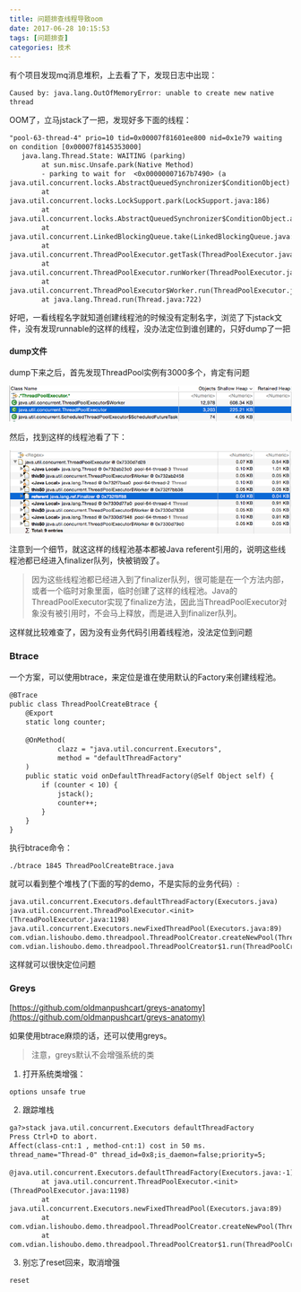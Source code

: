 ```yaml
---
title: 问题排查线程导致oom
date: 2017-06-28 10:15:53
tags: [问题排查]
categories: 技术
---
```


有个项目发现mq消息堆积，上去看了下，发现日志中出现：
```
Caused by: java.lang.OutOfMemoryError: unable to create new native thread
```

OOM了，立马jstack了一把，发现好多下面的线程：

```
"pool-63-thread-4" prio=10 tid=0x00007f81601ee800 nid=0x1e79 waiting on condition [0x00007f8145353000]
   java.lang.Thread.State: WAITING (parking)
        at sun.misc.Unsafe.park(Native Method)
        - parking to wait for  <0x00000007167b7490> (a java.util.concurrent.locks.AbstractQueuedSynchronizer$ConditionObject)
        at java.util.concurrent.locks.LockSupport.park(LockSupport.java:186)
        at java.util.concurrent.locks.AbstractQueuedSynchronizer$ConditionObject.await(AbstractQueuedSynchronizer.java:2043)
        at java.util.concurrent.LinkedBlockingQueue.take(LinkedBlockingQueue.java:442)
        at java.util.concurrent.ThreadPoolExecutor.getTask(ThreadPoolExecutor.java:1043)
        at java.util.concurrent.ThreadPoolExecutor.runWorker(ThreadPoolExecutor.java:1103)
        at java.util.concurrent.ThreadPoolExecutor$Worker.run(ThreadPoolExecutor.java:603)
        at java.lang.Thread.run(Thread.java:722)

```

好吧，一看线程名字就知道创建线程池的时候没有定制名字，浏览了下jstack文件，没有发现runnable的这样的线程，没办法定位到谁创建的，只好dump了一把

#### dump文件

dump下来之后，首先发现ThreadPool实例有3000多个，肯定有问题

![](/images/middleware/threadpool-oom-01.png)

然后，找到这样的线程池看了下：

![](/images/middleware/threadpool-oom-02.png)

注意到一个细节，就这这样的线程池基本都被Java referent引用的，说明这些线程池都已经进入finalizer队列，快被销毁了。

> 因为这些线程池都已经进入到了finalizer队列，很可能是在一个方法内部，或者一个临时对象里面，临时创建了这样的线程池。Java的ThreadPoolExecutor实现了finalize方法，因此当ThreadPoolExecutor对象没有被引用时，不会马上释放，而是进入到finalizer队列。

这样就比较难查了，因为没有业务代码引用着线程池，没法定位到问题

### Btrace

一个方案，可以使用btrace，来定位是谁在使用默认的Factory来创建线程池。

```
@BTrace
public class ThreadPoolCreateBtrace {
    @Export
    static long counter;

    @OnMethod(
            clazz = "java.util.concurrent.Executors",
            method = "defaultThreadFactory"
    )
    public static void onDefaultThreadFactory(@Self Object self) {
        if (counter < 10) {
            jstack();
            counter++;
        }
    }
}
```

执行btrace命令：
```
./btrace 1845 ThreadPoolCreateBtrace.java
```

就可以看到整个堆栈了(下面的写的demo，不是实际的业务代码）:

```
java.util.concurrent.Executors.defaultThreadFactory(Executors.java)
java.util.concurrent.ThreadPoolExecutor.<init>(ThreadPoolExecutor.java:1198)
java.util.concurrent.Executors.newFixedThreadPool(Executors.java:89)
com.vdian.lishoubo.demo.threadpool.ThreadPoolCreator.createNewPool(ThreadPoolCreator.java:25)
com.vdian.lishoubo.demo.threadpool.ThreadPoolCreator$1.run(ThreadPoolCreator.java:17)
```

这样就可以很快定位问题

### Greys

[https://github.com/oldmanpushcart/greys-anatomy](https://github.com/oldmanpushcart/greys-anatomy)

如果使用btrace麻烦的话，还可以使用greys。

> 注意，greys默认不会增强系统的类

1. 打开系统类增强：

```
options unsafe true
```

2. 跟踪堆栈

```
ga?>stack java.util.concurrent.Executors defaultThreadFactory
Press Ctrl+D to abort.
Affect(class-cnt:1 , method-cnt:1) cost in 50 ms.
thread_name="Thread-0" thread_id=0x8;is_daemon=false;priority=5;
    @java.util.concurrent.Executors.defaultThreadFactory(Executors.java:-1)
        at java.util.concurrent.ThreadPoolExecutor.<init>(ThreadPoolExecutor.java:1198)
        at java.util.concurrent.Executors.newFixedThreadPool(Executors.java:89)
        at com.vdian.lishoubo.demo.threadpool.ThreadPoolCreator.createNewPool(ThreadPoolCreator.java:25)
        at com.vdian.lishoubo.demo.threadpool.ThreadPoolCreator$1.run(ThreadPoolCreator.java:17)
```
3. 别忘了reset回来，取消增强

```
reset
```


